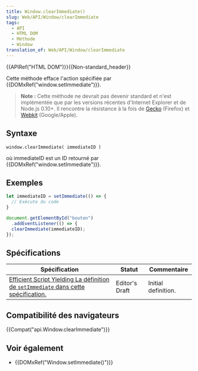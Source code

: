 ```yaml
---
title: Window.clearImmediate()
slug: Web/API/Window/clearImmediate
tags:
  - API
  - HTML DOM
  - Méthode
  - Window
translation_of: Web/API/Window/clearImmediate
---
```

{{APIRef("HTML DOM")}}{{Non-standard_header}}

Cette méthode efface l'action spécifiée par {{DOMxRef("window.setImmediate")}}.

> **Note :** Cette méthode ne devrait pas devenir standard et n'est implémentée que par les versions récentes d'Internet Explorer et de Node.js 0.10+. Il rencontre la résistance à la fois de [Gecko](https://bugzilla.mozilla.org/show_bug.cgi?id=686201) (Firefox) et [Webkit](http://code.google.com/p/chromium/issues/detail?id=146172) (Google/Apple).

## Syntaxe

    window.clearImmediate( immediateID )

où immediateID est un ID retourné par {{DOMxRef("window.setImmediate")}}.

## Exemples

```js
let immediateID = setImmediate(() => {
  // Exécute du code
}

document.getElementById("bouton")
  .addEventListener(() => {
  clearImmediate(immediateID);
});
```

## Spécifications

| Spécification                                                                                                                              | Statut         | Commentaire         |
| ------------------------------------------------------------------------------------------------------------------------------------------ | -------------- | ------------------- |
| [Efficient Script Yielding La définition de `setImmediate` dans cette spécification.](https://w3c.github.io/setImmediate/#si-setImmediate) | Editor's Draft | Initial definition. |

## Compatibilité des navigateurs

{{Compat("api.Window.clearImmediate")}}

## Voir également

- {{DOMxRef("Window.setImmediate()")}}
